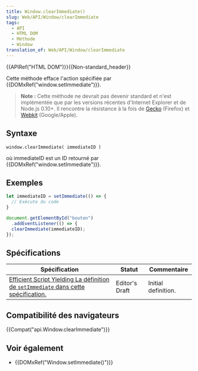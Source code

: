 ```yaml
---
title: Window.clearImmediate()
slug: Web/API/Window/clearImmediate
tags:
  - API
  - HTML DOM
  - Méthode
  - Window
translation_of: Web/API/Window/clearImmediate
---
```

{{APIRef("HTML DOM")}}{{Non-standard_header}}

Cette méthode efface l'action spécifiée par {{DOMxRef("window.setImmediate")}}.

> **Note :** Cette méthode ne devrait pas devenir standard et n'est implémentée que par les versions récentes d'Internet Explorer et de Node.js 0.10+. Il rencontre la résistance à la fois de [Gecko](https://bugzilla.mozilla.org/show_bug.cgi?id=686201) (Firefox) et [Webkit](http://code.google.com/p/chromium/issues/detail?id=146172) (Google/Apple).

## Syntaxe

    window.clearImmediate( immediateID )

où immediateID est un ID retourné par {{DOMxRef("window.setImmediate")}}.

## Exemples

```js
let immediateID = setImmediate(() => {
  // Exécute du code
}

document.getElementById("bouton")
  .addEventListener(() => {
  clearImmediate(immediateID);
});
```

## Spécifications

| Spécification                                                                                                                              | Statut         | Commentaire         |
| ------------------------------------------------------------------------------------------------------------------------------------------ | -------------- | ------------------- |
| [Efficient Script Yielding La définition de `setImmediate` dans cette spécification.](https://w3c.github.io/setImmediate/#si-setImmediate) | Editor's Draft | Initial definition. |

## Compatibilité des navigateurs

{{Compat("api.Window.clearImmediate")}}

## Voir également

- {{DOMxRef("Window.setImmediate()")}}
